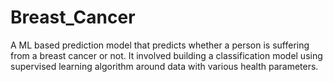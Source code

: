# Breast_Cancer
A ML based prediction model that predicts whether a person is suffering from a breast cancer or not.  It involved building a classification model using supervised learning algorithm around data with various health parameters.
